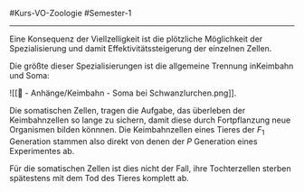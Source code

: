 #Kurs-VO-Zoologie  #Semester-1

---

Eine Konsequenz der Viellzelligkeit ist die plötzliche Möglichkeit der Spezialisierung und damit Effektivitätssteigerung der einzelnen Zellen.

Die größte dieser Spezialisierungen ist die allgemeine Trennung inKeimbahn und Soma:

![[📎 - Anhänge/Keimbahn - Soma bei Schwanzlurchen.png]].

Die somatischen Zellen, tragen die Aufgabe, das überleben der Keimbahnzellen so lange zu sichern, damit diese durch Fortpflanzung neue Organismen bilden könnnen. Die Keimbahnzellen eines Tieres der $F_1$ Generation stammen also direkt von denen der $P$ Generation eines Experimentes ab.

Für die somatischen Zellen ist dies nicht der Fall, ihre Tochterzellen sterben spätestens mit dem Tod des Tieres komplett ab.